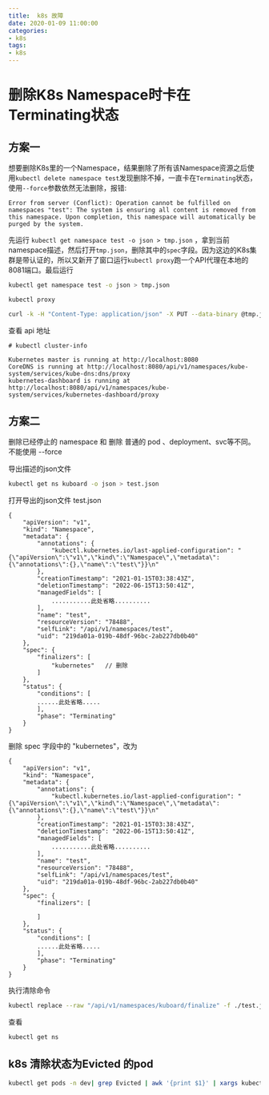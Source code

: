 ```yaml
---
title:  k8s 故障
date: 2020-01-09 11:00:00
categories: 
- k8s
tags:
- k8s
---
```


# 删除K8s Namespace时卡在Terminating状态

## 方案一

想要删除K8s里的一个Namespace，结果删除了所有该Namespace资源之后使用`kubectl delete namespace test`发现删除不掉，一直卡在`Terminating`状态，使用`--force`参数依然无法删除，报错:

```
Error from server (Conflict): Operation cannot be fulfilled on namespaces "test": The system is ensuring all content is removed from this namespace. Upon completion, this namespace will automatically be purged by the system.
```


先运行   `kubectl get namespace test -o json > tmp.json` ，拿到当前namespace描述，然后打开`tmp.json`，删除其中的`spec`字段。因为这边的K8s集群是带认证的，所以又新开了窗口运行`kubectl proxy`跑一个API代理在本地的8081端口。最后运行
```bash
kubectl get namespace test -o json > tmp.json
```

```bash
kubectl proxy
```

```bash
curl -k -H "Content-Type: application/json" -X PUT --data-binary @tmp.json http://127.0.0.1:8080/api/v1/namespaces/test/finalize
```

查看 api 地址

```
# kubectl cluster-info

Kubernetes master is running at http://localhost:8080
CoreDNS is running at http://localhost:8080/api/v1/namespaces/kube-system/services/kube-dns:dns/proxy
kubernetes-dashboard is running at http://localhost:8080/api/v1/namespaces/kube-system/services/kubernetes-dashboard/proxy
```


## 方案二

删除已经停止的 namespace 和 删除 普通的 pod 、deployment、svc等不同。不能使用 --force

导出描述的json文件

```bash
kubectl get ns kuboard -o json > test.json
```

打开导出的json文件 test.json

```
{
    "apiVersion": "v1",
    "kind": "Namespace",
    "metadata": {
        "annotations": {
            "kubectl.kubernetes.io/last-applied-configuration": "{\"apiVersion\":\"v1\",\"kind\":\"Namespace\",\"metadata\":{\"annotations\":{},\"name\":\"test\"}}\n"
        },
        "creationTimestamp": "2021-01-15T03:38:43Z",
        "deletionTimestamp": "2022-06-15T13:50:41Z",
        "managedFields": [
            ...........此处省略..........
        ],
        "name": "test",
        "resourceVersion": "78488",
        "selfLink": "/api/v1/namespaces/test",
        "uid": "219da01a-019b-48df-96bc-2ab227db0b40"
    },
    "spec": {
        "finalizers": [
			"kubernetes"   // 删除 
        ]
    },
    "status": {
        "conditions": [
		......此处省略.....
        ],
        "phase": "Terminating"
    }
}

```

删除 spec 字段中的 "kubernetes"，改为
```
{
    "apiVersion": "v1",
    "kind": "Namespace",
    "metadata": {
        "annotations": {
            "kubectl.kubernetes.io/last-applied-configuration": "{\"apiVersion\":\"v1\",\"kind\":\"Namespace\",\"metadata\":{\"annotations\":{},\"name\":\"test\"}}\n"
        },
        "creationTimestamp": "2021-01-15T03:38:43Z",
        "deletionTimestamp": "2022-06-15T13:50:41Z",
        "managedFields": [
            ...........此处省略..........
        ],
        "name": "test",
        "resourceVersion": "78488",
        "selfLink": "/api/v1/namespaces/test",
        "uid": "219da01a-019b-48df-96bc-2ab227db0b40"
    },
    "spec": {
        "finalizers": [

        ]
    },
    "status": {
        "conditions": [
		......此处省略.....
        ],
        "phase": "Terminating"
    }
}
```

执行清除命令

```bash
kubectl replace --raw "/api/v1/namespaces/kuboard/finalize" -f ./test.json
```

查看

```bash
kubectl get ns
```

## k8s 清除状态为Evicted 的pod

```bash
kubectl get pods -n dev| grep Evicted | awk '{print $1}' | xargs kubectl delete pod -n dev
```

